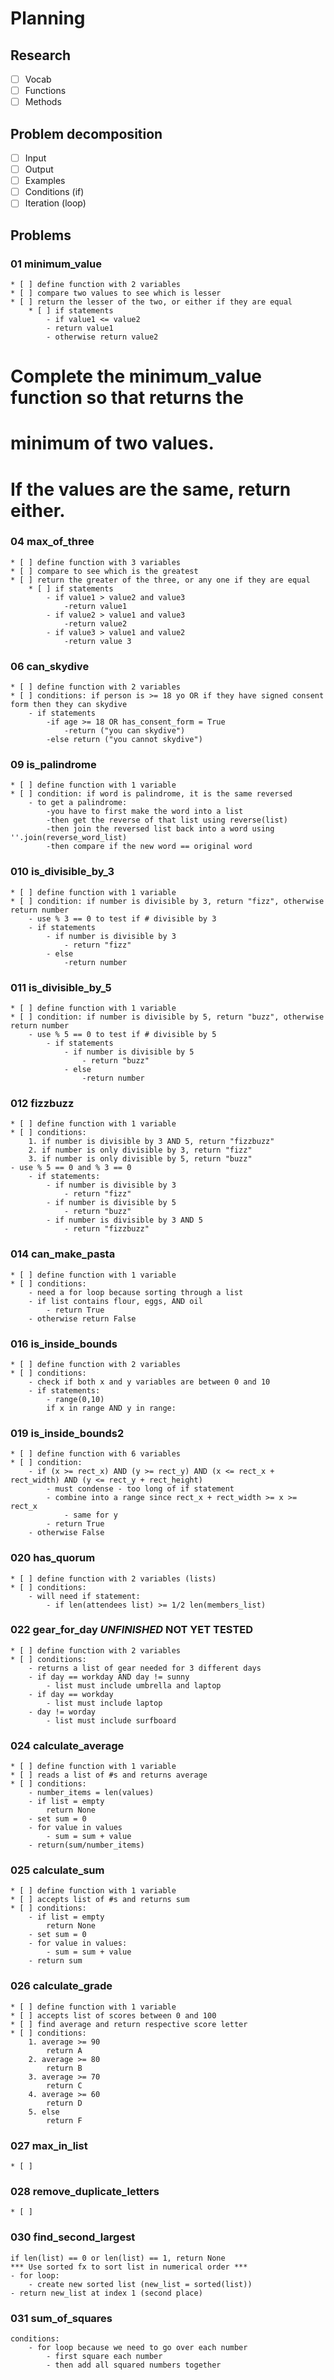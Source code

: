 # Planning

## Research

* [ ] Vocab
* [ ] Functions
* [ ] Methods

## Problem decomposition

* [ ] Input
* [ ] Output
* [ ] Examples
* [ ] Conditions (if)
* [ ] Iteration (loop)

## Problems

### 01 minimum_value
    * [ ] define function with 2 variables
    * [ ] compare two values to see which is lesser
    * [ ] return the lesser of the two, or either if they are equal
        * [ ] if statements
            - if value1 <= value2
            - return value1
            - otherwise return value2

# Complete the minimum_value function so that returns the
# minimum of two values.
#
# If the values are the same, return either.

### 04 max_of_three
    * [ ] define function with 3 variables
    * [ ] compare to see which is the greatest
    * [ ] return the greater of the three, or any one if they are equal
        * [ ] if statements
            - if value1 > value2 and value3 
                -return value1
            - if value2 > value1 and value3 
                -return value2
            - if value3 > value1 and value2
                -return value 3


### 06 can_skydive  
    * [ ] define function with 2 variables 
    * [ ] conditions: if person is >= 18 yo OR if they have signed consent form then they can skydive
        - if statements
            -if age >= 18 OR has_consent_form = True
                -return ("you can skydive")
            -else return ("you cannot skydive")

### 09 is_palindrome
    * [ ] define function with 1 variable
    * [ ] condition: if word is palindrome, it is the same reversed
        - to get a palindrome:
            -you have to first make the word into a list
            -then get the reverse of that list using reverse(list)
            -then join the reversed list back into a word using ''.join(reverse_word_list)
            -then compare if the new word == original word


### 010 is_divisible_by_3
    * [ ] define function with 1 variable
    * [ ] condition: if number is divisible by 3, return "fizz", otherwise return number
        - use % 3 == 0 to test if # divisible by 3
        - if statements
            - if number is divisible by 3
                - return "fizz"
            - else
                -return number

### 011 is_divisible_by_5
    * [ ] define function with 1 variable
    * [ ] condition: if number is divisible by 5, return "buzz", otherwise return number
        - use % 5 == 0 to test if # divisible by 5
            - if statements
                - if number is divisible by 5
                    - return "buzz"
                - else
                    -return number

### 012 fizzbuzz
    * [ ] define function with 1 variable
    * [ ] conditions: 
        1. if number is divisible by 3 AND 5, return "fizzbuzz"
        2. if number is only divisible by 3, return "fizz"
        3. if number is only divisible by 5, return "buzz"
    - use % 5 == 0 and % 3 == 0
        - if statements:
            - if number is divisible by 3
                - return "fizz"
            - if number is divisible by 5
                - return "buzz"
            - if number is divisible by 3 AND 5
                - return "fizzbuzz"

### 014 can_make_pasta
    * [ ] define function with 1 variable
    * [ ] conditions:
        - need a for loop because sorting through a list
        - if list contains flour, eggs, AND oil
            - return True
        - otherwise return False

### 016 is_inside_bounds
    * [ ] define function with 2 variables
    * [ ] conditions:
        - check if both x and y variables are between 0 and 10
        - if statements:
            - range(0,10)
            if x in range AND y in range:

### 019 is_inside_bounds2
    * [ ] define function with 6 variables
    * [ ] condition:
        - if (x >= rect_x) AND (y >= rect_y) AND (x <= rect_x + rect_width) AND (y <= rect_y + rect_height)
            - must condense - too long of if statement
            - combine into a range since rect_x + rect_width >= x >= rect_x
                - same for y
            - return True
        - otherwise False

### 020 has_quorum
    * [ ] define function with 2 variables (lists)
    * [ ] conditions:
        - will need if statement:
            - if len(attendees list) >= 1/2 len(members_list)

### 022 gear_for_day ***UNFINISHED*** NOT YET TESTED
    * [ ] define function with 2 variables
    * [ ] conditions:
        - returns a list of gear needed for 3 different days
        - if day == workday AND day != sunny
            - list must include umbrella and laptop
        - if day == workday
            - list must include laptop
        - day != worday
            - list must include surfboard

### 024  calculate_average
    * [ ] define function with 1 variable
    * [ ] reads a list of #s and returns average
    * [ ] conditions:
        - number_items = len(values)
        - if list = empty
            return None
        - set sum = 0
        - for value in values
            - sum = sum + value
        - return(sum/number_items)

### 025 calculate_sum
    * [ ] define function with 1 variable
    * [ ] accepts list of #s and returns sum
    * [ ] conditions:
        - if list = empty
            return None
        - set sum = 0
        - for value in values:
            - sum = sum + value
        - return sum

### 026 calculate_grade
    * [ ] define function with 1 variable
    * [ ] accepts list of scores between 0 and 100
    * [ ] find average and return respective score letter
    * [ ] conditions:
        1. average >= 90
            return A
        2. average >= 80
            return B
        3. average >= 70
            return C
        4. average >= 60
            return D
        5. else
            return F


### 027 max_in_list
    * [ ] 

### 028 remove_duplicate_letters
    * [ ]

### 030 find_second_largest
    if len(list) == 0 or len(list) == 1, return None
    *** Use sorted fx to sort list in numerical order ***
    - for loop:
        - create new sorted list (new_list = sorted(list))
    - return new_list at index 1 (second place)


### 031 sum_of_squares
    conditions:
        - for loop because we need to go over each number
            - first square each number
            - then add all squared numbers together



